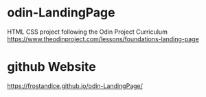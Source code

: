 # odin-LandingPage
HTML CSS project following the Odin Project Curriculum
https://www.theodinproject.com/lessons/foundations-landing-page

# github Website
https://frostandice.github.io/odin-LandingPage/
